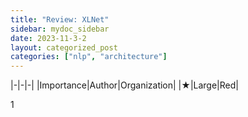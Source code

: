 ```yaml
---
title: "Review: XLNet"
sidebar: mydoc_sidebar
date: 2023-11-3-2
layout: categorized_post
categories: ["nlp", "architecture"]
---
```


|-|-|-|
|Importance|Author|Organization|
|★|Large|Red|

1
